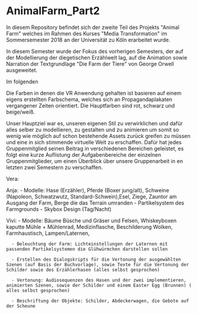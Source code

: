 # AnimalFarm_Part2


In diesem Repository befindet sich der zweite Teil des Projekts "Animal Farm" welches im Rahmen des Kurses "Media Transformation" im Sommersemester 2018 an der Universität zu Köln erarbeitet wurde.

In diesem Semester wurde der Fokus des vorherigen Semesters, der auf der Modellierung der diegetischen Erzählwelt lag, auf die Animation sowie Narration der Textgrundlage "Die Farm der Tiere" von George Orwell ausgeweitet. 

Im folgenden 





Die Farben in denen die VR Anwendung gehalten ist basieren auf einem eigens erstellten Farbschema, welches sich an Propagandaplakaten vergangener Zeiten orientiert. Die Hauptfarben sind rot, schwarz und beige/weiß.


Unser Hauptziel war es, unseren eigenen Stil zu verwirklichen und dafür alles selber zu modellieren, zu gestalten und zu animieren um somit so wenig wie möglich auf schon bestehende Assets zurück greifen zu müssen und eine in sich stimmende virtuelle Welt zu erschaffen. Dafür hat jedes Gruppenmitglied seinen Beitrag in verschiedenen Bereichen geleistet, es folgt eine kurze Auflistung der Aufgabenbereiche der einzelnen Gruppenmitglieder, um einen Überblick über unsere Gruppenarbeit in en letzten zwei Semestern zu verschaffen.

Vera:

Anja: - Modelle: Hase (Erzähler), Pferde (Boxer jung/alt), Schweine (Napoleon, Schwatzwutz, Standard-Schwein),Esel, Ziege,                         Zauntor am Ausgang der Farm, Berge die das Terrain umranden
      - Partikelsystem des Farmgrounds
      - Skybox Design (Tag/Nacht)


Vivi: - Modelle: Bäume Büsche und Gräser und Felsen, Whiskeyboxen kaputte Mühle + Mühlenrad, Medizinflasche, Beschilderung Wolken, Farmhaustisch, Lampen/Laternen, 

      - Beleuchtung der Farm: Lichteinstellungen der Laternen mit passenden Partikelsystemen die Glühwürmchen darstellen sollen
      
      - Erstellen des Dialogskripts für die Vertonung der ausgewählten Szenen (auf Basis der Buchvorlage), sowie Texte für die Vertonung der Schilder sowie des Erzählerhasen (alles selbst gesprochen)
      
      - Vertonung: Audiosequenzen des Hasen und der zwei implementieren, animierten Szenen, sowie der Schilder und einem Easter Egg (Brunnen) ( alles selbst gesprochen)
      
      - Beschriftung der Objekte: Schilder, Abdeckerwagen, die Gebote auf der Scheune
      
      
      
      
